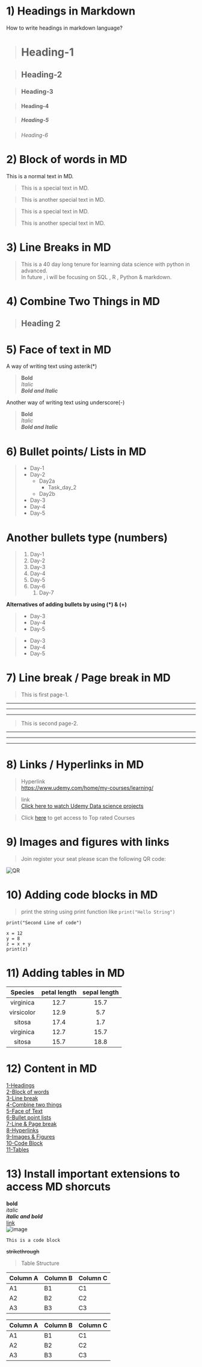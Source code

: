 # 1) Headings in Markdown
How to write headings in markdown language?
># Heading-1

>## Heading-2

>### Heading-3

>#### Heading-4

>##### Heading-5

>###### Heading-6

# 2) Block of words in MD

This is a normal text in MD.
> This is a special text in MD.

> This is another special text in MD.

> This is a special text in MD.
>
> This is another special text in MD.

# 3) Line Breaks in MD

>This is a 40 day long tenure for learning data science with python in advanced.\
In future , i will be focusing on SQL , R , Python & markdown.

# 4) Combine Two Things in MD

> ## Heading 2 
# 5) Face of text in MD
A way of writing text using asterik(*)
> **Bold**\
 *Italic*\
 ***Bold and Italic*** 

Another way of writing text using underscore(-)

> __Bold__\
 _Italic_\
 ___Bold and Italic___

# 6) Bullet points/ Lists in MD

>- Day-1
>- Day-2
>   - Day2a
>     - Task_day_2
>   - Day2b
>- Day-3
>- Day-4
>- Day-5
# Another bullets type (numbers)
>1. Day-1
>2. Day-2
>3. Day-3
>4. Day-4
>5. Day-5
>6. Day-6
>    1. Day-7
  
**Alternatives of adding bullets by using (*) & (+)**

>* Day-3
>* Day-4
>* Day-5

>+ Day-3
>+ Day-4
>+ Day-5

# 7) Line break / Page break in MD

>This is first page-1.

---
___
***

>This is second page-2.

___
***
---

# 8) Links / Hyperlinks in MD

>Hyperlink\
<https://www.udemy.com/home/my-courses/learning/>

>link\
[Click here to watch Udemy Data science projects](https://www.udemy.com/home/my-courses/learning/)

[Udemy Courses]:https://www.udemy.com/home/my-courses/learning/

>Click [here][Udemy Courses] to get access to Top rated Courses

# 9) Images and figures with links

>Join register your seat please scan the following QR code:

![QR](qr.png)

# 10) Adding code blocks in MD

>print the string using print function like
`print("Hello String")`

```
print("Second Line of code")
```

```
x = 12
y = 8
z = x + y
print(z)
```
# 11) Adding tables in MD

| Species | petal length | sepal length |
| :------: | :----------:| :-----------:|
| virginica | 12.7 | 15.7 |
| virsicolor | 12.9 | 5.7 |
| sitosa | 17.4 | 1.7 |
| virginica | 12.7 | 15.7 |
| sitosa | 15.7 | 18.8 |

# 12) Content in MD

[1-Headings](#1-headings-in-markdown)\
[2-Block of words](#2-block-of-words-in-md)\
[3-Line break](#3-line-breaks-in-md)\
[4-Combine two things](#4-combine-two-things-in-md)\
[5-Face of Text](#5-face-of-text-in-md)\
[6-Bullet point lists](#6-bullet-points-lists-in-md)\
[7-Line & Page break](#7-line-break--page-break-in-md)\
[8-Hyperlinks](#8-links--hyperlinks-in-md)\
[9-Images & Figures](#9-images-and-figures-with-links)\
[10-Code Block](#10-adding-code-blocks-in-md)\
[11-Tables](#11-adding-tables-in-md)

# 13) Install important extensions to access MD shorcuts

**bold**  <!-- Ctrl + i -->\
_italic_   <!-- Ctrl + i -->\
**_italic and bold_** <!-- Ctrl + i &  ctrl + b -->\
[link](https://www.udemy.com/home/my-courses/learning/)<!-- Ctrl + L -->\
![image](qr.png)<!-- Ctrl + shift + L -->
```
This is a code block
```
~~strikethrough~~

> Table  Structure

Column A | Column B | Column C
---------|----------|---------
 A1 | B1 | C1
 A2 | B2 | C2
 A3 | B3 | C3


Column A | Column B | Column C
---------|----------|---------
 A1 | B1 | C1
 A2 | B2 | C2
 A3 | B3 | C3
